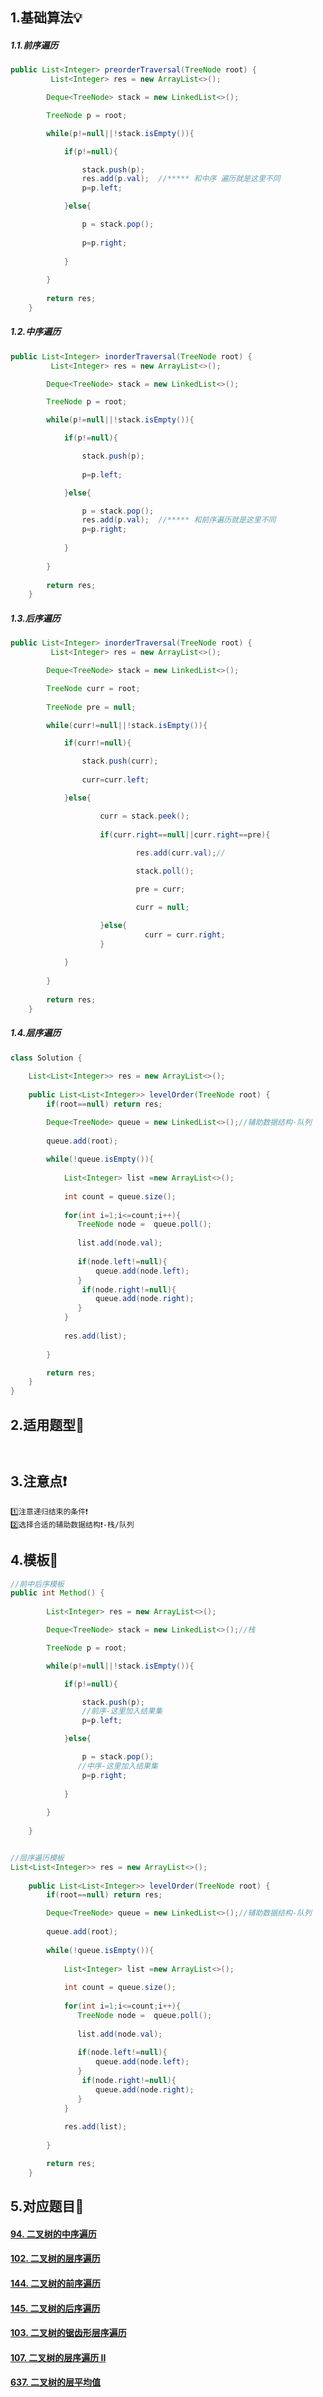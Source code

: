 ## 	1.基础算法💡

##### 		1.1.前序遍历	

```java
public List<Integer> preorderTraversal(TreeNode root) {
         List<Integer> res = new ArrayList<>();

        Deque<TreeNode> stack = new LinkedList<>();

        TreeNode p = root;

        while(p!=null||!stack.isEmpty()){

            if(p!=null){

                stack.push(p);
                res.add(p.val);  //***** 和中序 遍历就是这里不同
                p=p.left;

            }else{

                p = stack.pop();
               
                p=p.right;
                
            }
            
        }
        
        return res;
    }
```

##### 		1.2.中序遍历	

```java
public List<Integer> inorderTraversal(TreeNode root) {
         List<Integer> res = new ArrayList<>();

        Deque<TreeNode> stack = new LinkedList<>();

        TreeNode p = root;

        while(p!=null||!stack.isEmpty()){

            if(p!=null){

                stack.push(p);
               
                p=p.left;

            }else{

                p = stack.pop();
                res.add(p.val);  //***** 和前序遍历就是这里不同
                p=p.right;
                
            }
            
        }
        
        return res;
    }
```

##### 		1.3.后序遍历 	

```java
public List<Integer> inorderTraversal(TreeNode root) {
         List<Integer> res = new ArrayList<>();

        Deque<TreeNode> stack = new LinkedList<>();

        TreeNode curr = root;
    
  	    TreeNode pre = null;

        while(curr!=null||!stack.isEmpty()){

            if(curr!=null){

                stack.push(curr);
               
                curr=curr.left;

            }else{

                	curr = stack.peek();
                
                	if(curr.right==null||curr.right==pre){
                    
                            res.add(curr.val);//

                            stack.poll();

                            pre = curr;

                            curr = null;

                	}else{
                   		      curr = curr.right;  
                	}
                
            }
            
        }
        
        return res;
    }


```

##### 		1.4.层序遍历

```java
class Solution {
    
    List<List<Integer>> res = new ArrayList<>();
    
    public List<List<Integer>> levelOrder(TreeNode root) {
        if(root==null) return res;

        Deque<TreeNode> queue = new LinkedList<>();//辅助数据结构-队列
        
        queue.add(root);
        
        while(!queue.isEmpty()){
            
            List<Integer> list =new ArrayList<>();
            
            int count = queue.size();
            
            for(int i=1;i<=count;i++){
               TreeNode node =  queue.poll();
                
               list.add(node.val);
                
               if(node.left!=null){
                   queue.add(node.left);
               }
                if(node.right!=null){
                   queue.add(node.right);
               }
            }
            
            res.add(list);
            
        }

        return res;
    }
}
```

## 2.适用题型🎯

```
  
```

## 	3.注意点❗

```
1️⃣注意递归结束的条件❗
2️⃣选择合适的辅助数据结构❗-栈/队列
```

## 	4.模板🔑

```java
//前中后序模板
public int Method() {
    
        List<Integer> res = new ArrayList<>();

        Deque<TreeNode> stack = new LinkedList<>();//栈

        TreeNode p = root;

        while(p!=null||!stack.isEmpty()){

            if(p!=null){

                stack.push(p);
                //前序-这里加入结果集
                p=p.left;

            }else{

                p = stack.pop();
               //中序-这里加入结果集
                p=p.right;
                
            }
            
        }
    
    }


//层序遍历模板
List<List<Integer>> res = new ArrayList<>();
    
    public List<List<Integer>> levelOrder(TreeNode root) {
        if(root==null) return res;

        Deque<TreeNode> queue = new LinkedList<>();//辅助数据结构-队列
        
        queue.add(root);
        
        while(!queue.isEmpty()){
            
            List<Integer> list =new ArrayList<>();
            
            int count = queue.size();
            
            for(int i=1;i<=count;i++){
               TreeNode node =  queue.poll();
                
               list.add(node.val);
                
               if(node.left!=null){
                   queue.add(node.left);
               }
                if(node.right!=null){
                   queue.add(node.right);
               }
            }
            
            res.add(list);
            
        }

        return res;
    }
```

## 5.对应题目📝

#### [	94. 二叉树的中序遍历](https://leetcode-cn.com/problems/binary-tree-inorder-traversal/)

#### [	102. 二叉树的层序遍历](https://leetcode-cn.com/problems/binary-tree-level-order-traversal/)

#### 	[	144. 二叉树的前序遍历](https://leetcode-cn.com/problems/binary-tree-preorder-traversal/)

#### 	[	145. 二叉树的后序遍历](https://leetcode-cn.com/problems/binary-tree-postorder-traversal/)

#### 	[103. 二叉树的锯齿形层序遍历](https://leetcode-cn.com/problems/binary-tree-zigzag-level-order-traversal/)

#### 	[	107. 二叉树的层序遍历 II](https://leetcode-cn.com/problems/binary-tree-level-order-traversal-ii/)

#### [	637. 二叉树的层平均值](https://leetcode-cn.com/problems/average-of-levels-in-binary-tree/)

